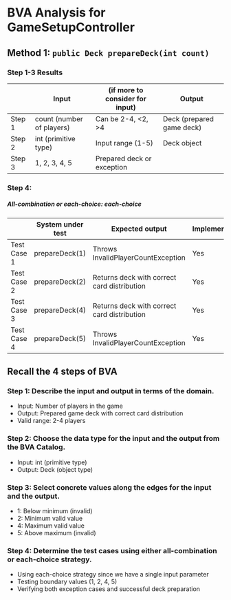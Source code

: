 # BVA Analysis for GameSetupController

## Method 1: `public Deck prepareDeck(int count)`

### Step 1-3 Results

|        | Input                     | (if more to consider for input) | Output                    |
|--------|---------------------------|---------------------------------|---------------------------|
| Step 1 | count (number of players) | Can be 2-4, <2, >4              | Deck (prepared game deck) |
| Step 2 | int (primitive type)      | Input range (1-5)               | Deck object               |
| Step 3 | 1, 2, 3, 4, 5             | Prepared deck or exception      |                           |

### Step 4:

##### All-combination or each-choice: each-choice

|             | System under test | Expected output                             | Implemented? |
|-------------|-------------------|---------------------------------------------|--------------|
| Test Case 1 | prepareDeck(1)    | Throws InvalidPlayerCountException          | Yes          |
| Test Case 2 | prepareDeck(2)    | Returns deck with correct card distribution | Yes          |
| Test Case 3 | prepareDeck(4)    | Returns deck with correct card distribution | Yes          |
| Test Case 4 | prepareDeck(5)    | Throws InvalidPlayerCountException          | Yes          |

## Recall the 4 steps of BVA

### Step 1: Describe the input and output in terms of the domain.

- Input: Number of players in the game
- Output: Prepared game deck with correct card distribution
- Valid range: 2-4 players

### Step 2: Choose the data type for the input and the output from the BVA Catalog.

- Input: int (primitive type)
- Output: Deck (object type)

### Step 3: Select concrete values along the edges for the input and the output.

- 1: Below minimum (invalid)
- 2: Minimum valid value
- 4: Maximum valid value
- 5: Above maximum (invalid)

### Step 4: Determine the test cases using either all-combination or each-choice strategy.

- Using each-choice strategy since we have a single input parameter
- Testing boundary values (1, 2, 4, 5)
- Verifying both exception cases and successful deck preparation 